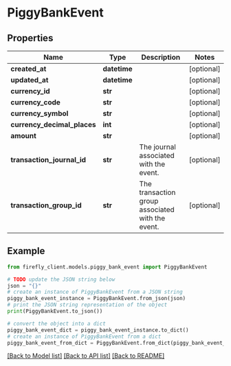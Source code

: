 # PiggyBankEvent


## Properties

Name | Type | Description | Notes
------------ | ------------- | ------------- | -------------
**created_at** | **datetime** |  | [optional] 
**updated_at** | **datetime** |  | [optional] 
**currency_id** | **str** |  | [optional] 
**currency_code** | **str** |  | [optional] 
**currency_symbol** | **str** |  | [optional] 
**currency_decimal_places** | **int** |  | [optional] 
**amount** | **str** |  | [optional] 
**transaction_journal_id** | **str** | The journal associated with the event. | [optional] 
**transaction_group_id** | **str** | The transaction group associated with the event. | [optional] 

## Example

```python
from firefly_client.models.piggy_bank_event import PiggyBankEvent

# TODO update the JSON string below
json = "{}"
# create an instance of PiggyBankEvent from a JSON string
piggy_bank_event_instance = PiggyBankEvent.from_json(json)
# print the JSON string representation of the object
print(PiggyBankEvent.to_json())

# convert the object into a dict
piggy_bank_event_dict = piggy_bank_event_instance.to_dict()
# create an instance of PiggyBankEvent from a dict
piggy_bank_event_from_dict = PiggyBankEvent.from_dict(piggy_bank_event_dict)
```
[[Back to Model list]](../README.md#documentation-for-models) [[Back to API list]](../README.md#documentation-for-api-endpoints) [[Back to README]](../README.md)


